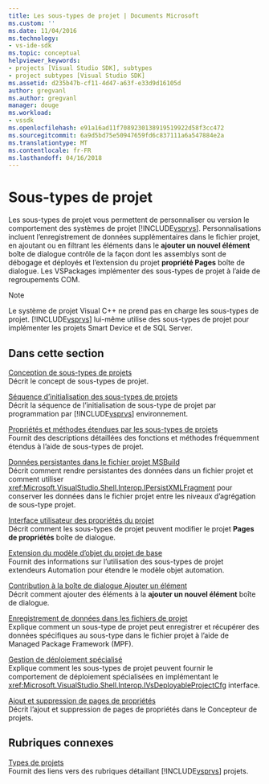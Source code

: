 ```yaml
---
title: Les sous-types de projet | Documents Microsoft
ms.custom: ''
ms.date: 11/04/2016
ms.technology:
- vs-ide-sdk
ms.topic: conceptual
helpviewer_keywords:
- projects [Visual Studio SDK], subtypes
- project subtypes [Visual Studio SDK]
ms.assetid: d235b47b-cf11-4d47-a63f-e33d9d16105d
author: gregvanl
ms.author: gregvanl
manager: douge
ms.workload:
- vssdk
ms.openlocfilehash: e91a16ad11f7089230138919519922d58f3cc472
ms.sourcegitcommit: 6a9d5bd75e50947659fd6c837111a6a547884e2a
ms.translationtype: MT
ms.contentlocale: fr-FR
ms.lasthandoff: 04/16/2018
---
```

# <a name="project-subtypes"></a>Sous-types de projet
Les sous-types de projet vous permettent de personnaliser ou version le comportement des systèmes de projet [!INCLUDE[vsprvs](../../code-quality/includes/vsprvs_md.md)]. Personnalisations incluent l’enregistrement de données supplémentaires dans le fichier projet, en ajoutant ou en filtrant les éléments dans le **ajouter un nouvel élément** boîte de dialogue contrôle de la façon dont les assemblys sont de débogage et déployés et l’extension du projet **propriété Pages** boîte de dialogue. Les VSPackages implémenter des sous-types de projet à l’aide de regroupements COM.  
  
> [!NOTE]
>  Le système de projet Visual C++ ne prend pas en charge les sous-types de projet. [!INCLUDE[vsprvs](../../code-quality/includes/vsprvs_md.md)] lui-même utilise des sous-types de projet pour implémenter les projets Smart Device et de SQL Server.  
  
## <a name="in-this-section"></a>Dans cette section  
 [Conception de sous-types de projets](../../extensibility/internals/project-subtypes-design.md)  
 Décrit le concept de sous-types de projet.  
  
 [Séquence d’initialisation des sous-types de projets](../../extensibility/internals/initialization-sequence-of-project-subtypes.md)  
 Décrit la séquence de l’initialisation de sous-type de projet par programmation par [!INCLUDE[vsprvs](../../code-quality/includes/vsprvs_md.md)] environnement.  
  
 [Propriétés et méthodes étendues par les sous-types de projets](../../extensibility/internals/properties-and-methods-extended-by-project-subtypes.md)  
 Fournit des descriptions détaillées des fonctions et méthodes fréquemment étendus à l’aide de sous-types de projet.  
  
 [Données persistantes dans le fichier projet MSBuild](../../extensibility/internals/persisting-data-in-the-msbuild-project-file.md)  
 Décrit comment rendre persistantes des données dans un fichier projet et comment utiliser <xref:Microsoft.VisualStudio.Shell.Interop.IPersistXMLFragment> pour conserver les données dans le fichier projet entre les niveaux d’agrégation de sous-type projet.  
  
 [Interface utilisateur des propriétés du projet](../../extensibility/internals/project-property-user-interface.md)  
 Décrit comment les sous-types de projet peuvent modifier le projet **Pages de propriétés** boîte de dialogue.  
  
 [Extension du modèle d’objet du projet de base](../../extensibility/internals/extending-the-object-model-of-the-base-project.md)  
 Fournit des informations sur l’utilisation des sous-types de projet extendeurs Automation pour étendre le modèle objet automation.  
  
 [Contribution à la boîte de dialogue Ajouter un élément](../../extensibility/internals/contributing-to-the-add-new-item-dialog-box.md)  
 Décrit comment ajouter des éléments à la **ajouter un nouvel élément** boîte de dialogue.  
  
 [Enregistrement de données dans les fichiers de projet](../../extensibility/saving-data-in-project-files.md)  
 Explique comment un sous-type de projet peut enregistrer et récupérer des données spécifiques au sous-type dans le fichier projet à l’aide de Managed Package Framework (MPF).  
  
 [Gestion de déploiement spécialisé](../../extensibility/internals/handling-specialized-deployment.md)  
 Explique comment les sous-types de projet peuvent fournir le comportement de déploiement spécialisées en implémentant le <xref:Microsoft.VisualStudio.Shell.Interop.IVsDeployableProjectCfg> interface.  
  
 [Ajout et suppression de pages de propriétés](../../extensibility/adding-and-removing-property-pages.md)  
 Décrit l’ajout et suppression de pages de propriétés dans le Concepteur de projets.  
  
## <a name="related-sections"></a>Rubriques connexes  
 [Types de projets](../../extensibility/internals/project-types.md)  
 Fournit des liens vers des rubriques détaillant [!INCLUDE[vsprvs](../../code-quality/includes/vsprvs_md.md)] projets.